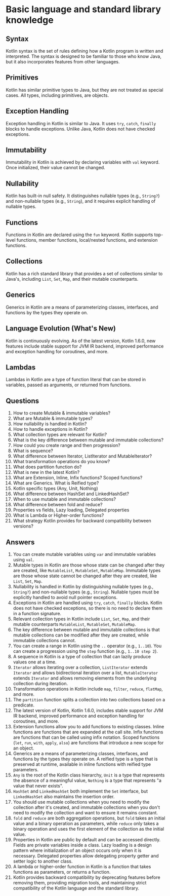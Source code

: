 # Basic language and standard library knowledge

## Syntax
Kotlin syntax is the set of rules defining how a Kotlin program is written and interpreted. The syntax is designed to be familiar to those who know Java, but it also incorporates features from other languages.

## Primitives
Kotlin has similar primitive types to Java, but they are not treated as special cases. All types, including primitives, are objects.

## Exception Handling
Exception handling in Kotlin is similar to Java. It uses `try`, `catch`, `finally` blocks to handle exceptions. Unlike Java, Kotlin does not have checked exceptions.

## Immutability
Immutability in Kotlin is achieved by declaring variables with `val` keyword. Once initialized, their value cannot be changed.

## Nullability
Kotlin has built-in null safety. It distinguishes nullable types (e.g., `String?`) and non-nullable types (e.g., `String`), and it requires explicit handling of nullable types.

## Functions
Functions in Kotlin are declared using the `fun` keyword. Kotlin supports top-level functions, member functions, local/nested functions, and extension functions.

## Collections
Kotlin has a rich standard library that provides a set of collections similar to Java's, including `List`, `Set`, `Map`, and their mutable counterparts.

## Generics
Generics in Kotlin are a means of parameterizing classes, interfaces, and functions by the types they operate on.

## Language Evolution (What's New)
Kotlin is continuously evolving. As of the latest version, Kotlin 1.6.0, new features include stable support for JVM IR backend, improved performance and exception handling for coroutines, and more.

## Lambdas
Lambdas in Kotlin are a type of function literal that can be stored in variables, passed as arguments, or returned from functions.

## Questions
1. How to create Mutable & immutable variables?
2. What are Mutable & immutable types?
3. How nullability is handled in Kotlin?
4. How to handle exceptions in Kotlin?
5. What collection types are relevant for Kotlin?
6. What is the key difference between mutable and immutable collections?
7. How could you create range and then progression?
8. What is sequence?
9. What difference between Iterator, ListIterator and MutableIterator?
10. What transformation operations do you know?
11. What does partition function do?
12. What is new in the latest Kotlin?
13. What are Extension, Inline, Infix functions? Scoped functions?
14. What are Generics. What is Reified type?
15. Kotlin specific types (Any, Unit, Nothing)
16. What difference between HashSet and LinkedHashSet?
17. When to use mutable and immutable collections?
18. What difference between fold and reduce?
19. Properties vs fields, Lazy loading, Delegated properties
20. What is Lambda or Higher-order functions?
21. What strategy Kotlin provides for backward compatibility between versions?

## Answers
1. You can create mutable variables using `var` and immutable variables using `val`.
2. Mutable types in Kotlin are those whose state can be changed after they are created, like `MutableList`, `MutableSet`, `MutableMap`. Immutable types are those whose state cannot be changed after they are created, like `List`, `Set`, `Map`.
3. Nullability is handled in Kotlin by distinguishing nullable types (e.g., `String?`) and non-nullable types (e.g., `String`). Nullable types must be explicitly handled to avoid null pointer exceptions.
4. Exceptions in Kotlin are handled using `try`, `catch`, `finally` blocks. Kotlin does not have checked exceptions, so there is no need to declare them in a function signature.
5. Relevant collection types in Kotlin include `List`, `Set`, `Map`, and their mutable counterparts `MutableList`, `MutableSet`, `MutableMap`.
6. The key difference between mutable and immutable collections is that mutable collections can be modified after they are created, while immutable collections cannot.
7. You can create a range in Kotlin using the `..` operator (e.g., `1..10`). You can create a progression using the `step` function (e.g., `1..10 step 2`).
8. A sequence in Kotlin is a type of collection that can lazily produce values one at a time.
9. `Iterator` allows iterating over a collection, `ListIterator` extends `Iterator` and allows bidirectional iteration over a list, `MutableIterator` extends `Iterator` and allows removing elements from the underlying collection during iteration.
10. Transformation operations in Kotlin include `map`, `filter`, `reduce`, `flatMap`, and more.
11. The `partition` function splits a collection into two collections based on a predicate.
12. The latest version of Kotlin, Kotlin 1.6.0, includes stable support for JVM IR backend, improved performance and exception handling for coroutines, and more.
13. Extension functions allow you to add functions to existing classes. Inline functions are functions that are expanded at the call site. Infix functions are functions that can be called using infix notation. Scoped functions (`let`, `run`, `with`, `apply`, `also`) are functions that introduce a new scope for an object.
14. Generics are a means of parameterizing classes, interfaces, and functions by the types they operate on. A reified type is a type that is preserved at runtime, available in inline functions with reified type parameters.
15. `Any` is the root of the Kotlin class hierarchy, `Unit` is a type that represents the absence of a meaningful value, `Nothing` is a type that represents "a value that never exists".
16. `HashSet` and `LinkedHashSet` both implement the `Set` interface, but `LinkedHashSet` also maintains the insertion order.
17. You should use mutable collections when you need to modify the collection after it's created, and immutable collections when you don't need to modify the collection and want to ensure it remains constant.
18. `fold` and `reduce` are both aggregation operations, but `fold` takes an initial value and a binary operation as parameters, while `reduce` only takes a binary operation and uses the first element of the collection as the initial value.
19. Properties in Kotlin are public by default and can be accessed directly. Fields are private variables inside a class. Lazy loading is a design pattern where initialization of an object occurs only when it is necessary. Delegated properties allow delegating property getter and setter logic to another class.
20. A lambda or higher-order function in Kotlin is a function that takes functions as parameters, or returns a function.
21. Kotlin provides backward compatibility by deprecating features before removing them, providing migration tools, and maintaining strict compatibility of the Kotlin language and the standard library.